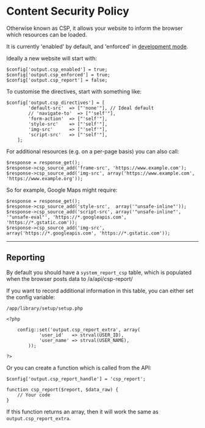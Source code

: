 
# Content Security Policy

Otherwise known as CSP, it allows your website to inform the browser which resources can be loaded.

It is currently 'enabled' by default, and 'enforced' in [development mode](../../doc/setup/debug.md).

Ideally a new website will start with:

	$config['output.csp_enabled'] = true;
	$config['output.csp_enforced'] = true;
	$config['output.csp_report'] = false;

To customise the directives, start with something like:

	$config['output.csp_directives'] = [
			'default-src'  => ["'none'"], // Ideal default
			// 'navigate-to'  => ["'self'"],
			'form-action'  => ["'self'"],
			'style-src'    => ["'self'"],
			'img-src'      => ["'self'"],
			'script-src'   => ["'self'"],
		];

For additional resources (e.g. on a per-page basis) you can also call:

	$response = response_get();
	$response->csp_source_add('frame-src', 'https://www.example.com');
	$response->csp_source_add('img-src', array('https://www.example.com', 'https://www.example.org'));

So for example, Google Maps might require:

	$response = response_get();
	$response->csp_source_add('style-src',  array('"unsafe-inline"'));
	$response->csp_source_add('script-src', array('"unsafe-inline"', '"unsafe-eval"', 'https://*.googleapis.com', 'https://*.gstatic.com'));
	$response->csp_source_add('img-src',    array('https://*.googleapis.com', 'https://*.gstatic.com'));

---

## Reporting

By default you should have a `system_report_csp` table, which is populated when the browser posts data to /a/api/csp-report/

If you want to record additional information in this table, you can either set the config variable:

	/app/library/setup/setup.php

	<?php

		config::set('output.csp_report_extra', array(
				'user_id'   => strval(USER_ID),
				'user_name' => strval(USER_NAME),
			));

	?>

Or you can create a function which is called from the API:

	$config['output.csp_report_handle'] = 'csp_report';

	function csp_report($report, $data_raw) {
		// Your code
	}

If this function returns an array, then it will work the same as `output.csp_report_extra`.
